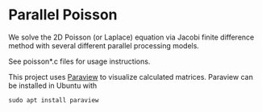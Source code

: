 # Parallel Poisson

We solve the 2D Poisson (or Laplace) equation via Jacobi finite difference method with several different parallel processing models.

See poisson\*.c files for usage instructions.

This project uses [Paraview](https://www.paraview.org/) to visualize calculated matrices. Paraview can be installed in Ubuntu with  
  
	sudo apt install paraview
